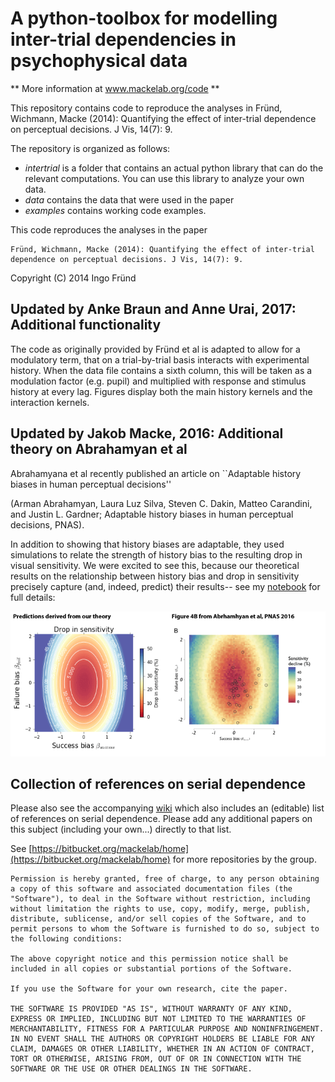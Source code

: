 # A python-toolbox for modelling inter-trial dependencies in psychophysical data ##

** More information at www.mackelab.org/code **

This repository contains code to reproduce the analyses in
Fründ, Wichmann, Macke (2014): Quantifying the effect of inter-trial dependence on perceptual decisions. J Vis, 14(7): 9.

The repository is organized as follows:
* *intertrial* is a folder that contains an actual python library that can do  the relevant computations. You can use this library to analyze your own data.
* *data* contains the data that were used in the paper
* *examples* contains working code examples.

This code reproduces the analyses in the paper

    Fründ, Wichmann, Macke (2014): Quantifying the effect of inter-trial dependence on perceptual decisions. J Vis, 14(7): 9.
    
Copyright (C) 2014 Ingo Fründ

## Updated by Anke Braun and Anne Urai, 2017: Additional functionality ##

The code as originally provided by Fründ et al  is adapted to allow for a modulatory term, that on a trial-by-trial basis interacts with experimental history.
When the data file contains a sixth column, this will be taken as a modulation factor (e.g. pupil) and multiplied with response and stimulus history at every lag.
Figures display both the main history kernels and the interaction kernels.

## Updated by Jakob Macke, 2016: Additional theory on Abrahamyan et al ##

Abrahamyana et al recently published an article on  ``Adaptable history biases in human perceptual decisions''

(Arman Abrahamyan, Laura Luz Silva, Steven C. Dakin, Matteo Carandini, and Justin L. Gardner; Adaptable history biases in human perceptual decisions, PNAS).

In addition to showing that history biases are adaptable, they used simulations to relate the strength of history bias to the resulting drop in visual sensitivity. 
We were excited to see this, because our theoretical results on the relationship between history bias and drop in sensitivity precisely capture (and, indeed, predict) their results-- 
see my [notebook](https://bitbucket.org/mackelab/serial_decision/src/c0987ae8044ecd8e57a412eb6765ff14af3c55b5/theory_AGC/SerialDepContour.ipynb?at=master) for full details:


![Comparison](theory_AGC/Comparison.png)




## Collection of references on serial dependence ##

Please also see the accompanying [wiki](https://bitbucket.org/mackelab/serial_decision/wiki) which also includes an (editable) list of references on serial dependence. Please add any additional papers 
on this subject (including your own...) directly to that list.

See [https://bitbucket.org/mackelab/home](https://bitbucket.org/mackelab/home) for more repositories by the group.

    Permission is hereby granted, free of charge, to any person obtaining a copy of this software and associated documentation files (the "Software"), to deal in the Software without restriction, including without limitation the rights to use, copy, modify, merge, publish, distribute, sublicense, and/or sell copies of the Software, and to permit persons to whom the Software is furnished to do so, subject to the following conditions:

    The above copyright notice and this permission notice shall be included in all copies or substantial portions of the Software.

    If you use the Software for your own research, cite the paper.

    THE SOFTWARE IS PROVIDED "AS IS", WITHOUT WARRANTY OF ANY KIND, EXPRESS OR IMPLIED, INCLUDING BUT NOT LIMITED TO THE WARRANTIES OF MERCHANTABILITY, FITNESS FOR A PARTICULAR PURPOSE AND NONINFRINGEMENT. IN NO EVENT SHALL THE AUTHORS OR COPYRIGHT HOLDERS BE LIABLE FOR ANY CLAIM, DAMAGES OR OTHER LIABILITY, WHETHER IN AN ACTION OF CONTRACT, TORT OR OTHERWISE, ARISING FROM, OUT OF OR IN CONNECTION WITH THE SOFTWARE OR THE USE OR OTHER DEALINGS IN THE SOFTWARE.
